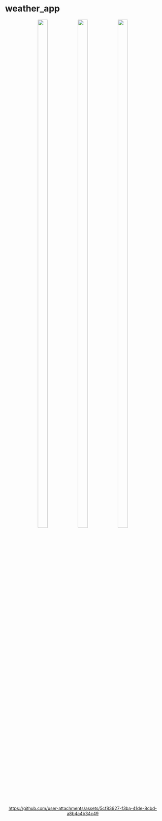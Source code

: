 # weather_app

<div align="center">
<img src="https://github.com/user-attachments/assets/d989df90-1191-42f3-b389-de5733ba1837" height=65% width="25%">
<img src="https://github.com/user-attachments/assets/58b76a85-9ad6-4ab9-867a-274ea9127bc8" height=65% width="25%">
<img src="https://github.com/user-attachments/assets/9618b056-6400-4317-896e-a18537f3131e" height=65% width="25%">



https://github.com/user-attachments/assets/5cf83927-f3ba-41de-8cbd-a8b4a4b34c49



</div>
